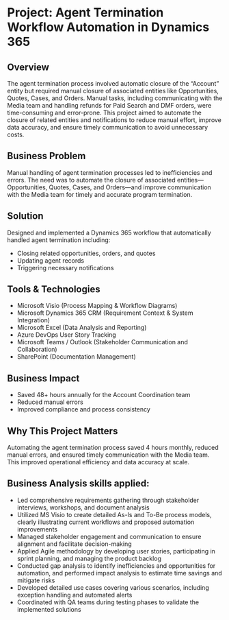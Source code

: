 # Project: Agent Termination Workflow Automation in Dynamics 365

## Overview
The agent termination process involved automatic closure of the “Account” entity but required manual closure of associated entities like Opportunities, Quotes, Cases, and Orders. Manual tasks, including communicating with the Media team and handling refunds for Paid Search and DMF orders, were time-consuming and error-prone. This project aimed to automate the closure of related entities and notifications to reduce manual effort, improve data accuracy, and ensure timely communication to avoid unnecessary costs.

## Business Problem
Manual handling of agent termination processes led to inefficiencies and errors. The need was to automate the closure of associated entities—Opportunities, Quotes, Cases, and Orders—and improve communication with the Media team for timely and accurate program termination.

## Solution
Designed and implemented a Dynamics 365 workflow that automatically handled agent termination including:
- Closing related opportunities, orders, and quotes
- Updating agent records
- Triggering necessary notifications

## Tools & Technologies
- Microsoft Visio (Process Mapping & Workflow Diagrams)
- Microsoft Dynamics 365 CRM (Requirement Context & System Integration)
- Microsoft Excel (Data Analysis and Reporting)
- Azure DevOps User Story Tracking
- Microsoft Teams / Outlook (Stakeholder Communication and Collaboration)
- SharePoint (Documentation Management) 

## Business Impact
- Saved 48+ hours annually for the Account Coordination team
- Reduced manual errors
- Improved compliance and process consistency

## Why This Project Matters
Automating the agent termination process saved 4 hours monthly, reduced manual errors, and ensured timely communication with the Media team. This improved operational efficiency and data accuracy at scale.

## Business Analysis skills applied:
- Led comprehensive requirements gathering through stakeholder interviews, workshops, and document analysis
- Utilized MS Visio to create detailed As-Is and To-Be process models, clearly illustrating current workflows and proposed automation improvements
- Managed stakeholder engagement and communication to ensure alignment and facilitate decision-making
- Applied Agile methodology by developing user stories, participating in sprint planning, and managing the product backlog
- Conducted gap analysis to identify inefficiencies and opportunities for automation, and performed impact analysis to estimate time savings and mitigate risks
- Developed detailed use cases covering various scenarios, including exception handling and automated alerts
- Coordinated with QA teams during testing phases to validate the implemented solutions



